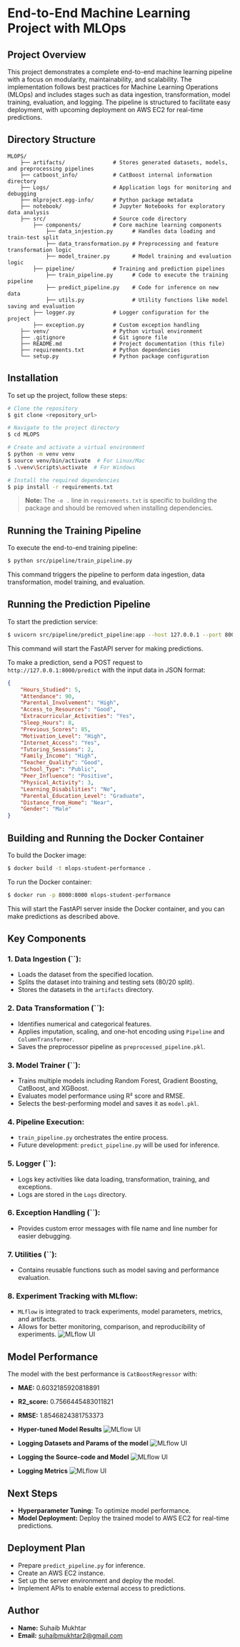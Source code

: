 # End-to-End Machine Learning Project with MLOps

## Project Overview

This project demonstrates a complete end-to-end machine learning pipeline with a focus on modularity, maintainability, and scalability. The implementation follows best practices for Machine Learning Operations (MLOps) and includes stages such as data ingestion, transformation, model training, evaluation, and logging. The pipeline is structured to facilitate easy deployment, with upcoming deployment on AWS EC2 for real-time predictions.

## Directory Structure

```
MLOPS/
    ├── artifacts/               # Stores generated datasets, models, and preprocessing pipelines
    ├── catboost_info/           # CatBoost internal information directory
    ├── Logs/                    # Application logs for monitoring and debugging
    ├── mlproject.egg-info/      # Python package metadata
    ├── notebook/                # Jupyter Notebooks for exploratory data analysis
    ├── src/                     # Source code directory
        ├── components/          # Core machine learning components
            ├── data_injestion.py      # Handles data loading and train-test split
            ├── data_transformation.py # Preprocessing and feature transformation logic
            ├── model_trainer.py       # Model training and evaluation logic
        ├── pipeline/            # Training and prediction pipelines
            ├── train_pipeline.py      # Code to execute the training pipeline
            ├── predict_pipeline.py    # Code for inference on new data
            ├── utils.py               # Utility functions like model saving and evaluation
        ├── logger.py            # Logger configuration for the project
        ├── exception.py         # Custom exception handling
    ├── venv/                    # Python virtual environment
    ├── .gitignore               # Git ignore file
    ├── README.md                # Project documentation (this file)
    ├── requirements.txt         # Python dependencies
    └── setup.py                 # Python package configuration
```

## Installation

To set up the project, follow these steps:

```bash
# Clone the repository
$ git clone <repository_url>

# Navigate to the project directory
$ cd MLOPS

# Create and activate a virtual environment
$ python -m venv venv
$ source venv/bin/activate  # For Linux/Mac
$ .\venv\Scripts\activate  # For Windows

# Install the required dependencies
$ pip install -r requirements.txt
```

> **Note:** The `-e .` line in `requirements.txt` is specific to building the package and should be removed when installing dependencies.

## Running the Training Pipeline

To execute the end-to-end training pipeline:

```bash
$ python src/pipeline/train_pipeline.py
```

This command triggers the pipeline to perform data ingestion, data transformation, model training, and evaluation.

## Running the Prediction Pipeline

To start the prediction service:

```bash
$ uvicorn src/pipeline/predict_pipeline:app --host 127.0.0.1 --port 8000 --reload
```

This command will start the FastAPI server for making predictions.

To make a prediction, send a POST request to `http://127.0.0.1:8000/predict` with the input data in JSON format:

```json
{
    "Hours_Studied": 5,
    "Attendance": 90,
    "Parental_Involvement": "High",
    "Access_to_Resources": "Good",
    "Extracurricular_Activities": "Yes",
    "Sleep_Hours": 8,
    "Previous_Scores": 85,
    "Motivation_Level": "High",
    "Internet_Access": "Yes",
    "Tutoring_Sessions": 2,
    "Family_Income": "High",
    "Teacher_Quality": "Good",
    "School_Type": "Public",
    "Peer_Influence": "Positive",
    "Physical_Activity": 3,
    "Learning_Disabilities": "No",
    "Parental_Education_Level": "Graduate",
    "Distance_from_Home": "Near",
    "Gender": "Male"
}
```

## Building and Running the Docker Container

To build the Docker image:

```bash
$ docker build -t mlops-student-performance .
```

To run the Docker container:

```bash
$ docker run -p 8000:8000 mlops-student-performance
```

This will start the FastAPI server inside the Docker container, and you can make predictions as described above.

## Key Components

### 1. **Data Ingestion (**``**):**

- Loads the dataset from the specified location.
- Splits the dataset into training and testing sets (80/20 split).
- Stores the datasets in the `artifacts` directory.

### 2. **Data Transformation (**``**):**

- Identifies numerical and categorical features.
- Applies imputation, scaling, and one-hot encoding using `Pipeline` and `ColumnTransformer`.
- Saves the preprocessor pipeline as `preprocessed_pipeline.pkl`.

### 3. **Model Trainer (**``**):**

- Trains multiple models including Random Forest, Gradient Boosting, CatBoost, and XGBoost.
- Evaluates model performance using R² score and RMSE.
- Selects the best-performing model and saves it as `model.pkl`.

### 4. **Pipeline Execution:**

- `train_pipeline.py` orchestrates the entire process.
- Future development: `predict_pipeline.py` will be used for inference.

### 5. **Logger (**``**):**

- Logs key activities like data loading, transformation, training, and exceptions.
- Logs are stored in the `Logs` directory.

### 6. **Exception Handling (**``**):**

- Provides custom error messages with file name and line number for easier debugging.

### 7. **Utilities (**``**):**

- Contains reusable functions such as model saving and performance evaluation.

### 8. **Experiment Tracking with MLflow:**

- `MLflow` is integrated to track experiments, model parameters, metrics, and artifacts.
- Allows for better monitoring, comparison, and reproducibility of experiments.
![MLflow UI](ExperimentTrackingResults/exp1.png)

## Model Performance

The model with the best performance is `CatBoostRegressor` with:

- **MAE:** 0.6032185920818891
- **R2_score:** 0.7566445483011821
- **RMSE:** 1.8546824381753373

- **Hyper-tuned Model Results**
![MLflow UI](ExperimentTrackingResults/exp2.png)

- **Logging Datasets and Params of the model**
![MLflow UI](ExperimentTrackingResults/exp2.png)

- **Logging the Source-code and Model**
![MLflow UI](ExperimentTrackingResults/exp_artifact.png)

- **Logging Metrics**
![MLflow UI](ExperimentTrackingResults/exp3.png)



## Next Steps

- **Hyperparameter Tuning:** To optimize model performance.
- **Model Deployment:** Deploy the trained model to AWS EC2 for real-time predictions.

## Deployment Plan

- Prepare `predict_pipeline.py` for inference.
- Create an AWS EC2 instance.
- Set up the server environment and deploy the model.
- Implement APIs to enable external access to predictions.

## Author

- **Name:** Suhaib Mukhtar
- **Email:** [suhaibmukhtar2@gmail.com](mailto\:suhaibmukhtar2@gmail.com)


